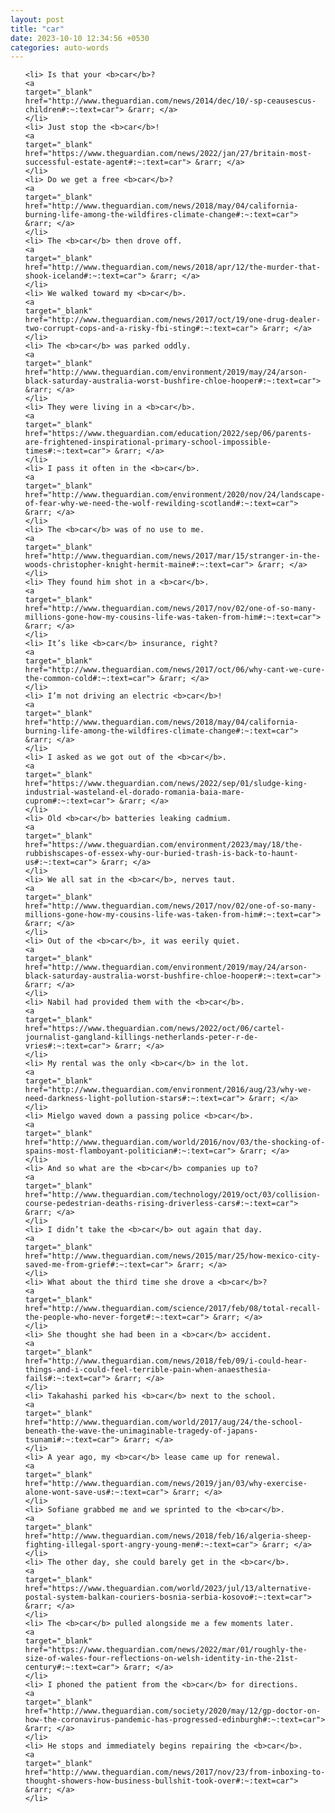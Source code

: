 ```yaml
---
layout: post
title: "car"
date: 2023-10-10 12:34:56 +0530
categories: auto-words
---
```

<ol>

    <li> Is that your <b>car</b>?
    <a 
    target="_blank" 
    href="http://www.theguardian.com/news/2014/dec/10/-sp-ceausescus-children#:~:text=car"> &rarr; </a>
    </li>
    <li> Just stop the <b>car</b>!
    <a 
    target="_blank" 
    href="https://www.theguardian.com/news/2022/jan/27/britain-most-successful-estate-agent#:~:text=car"> &rarr; </a>
    </li>
    <li> Do we get a free <b>car</b>?
    <a 
    target="_blank" 
    href="http://www.theguardian.com/news/2018/may/04/california-burning-life-among-the-wildfires-climate-change#:~:text=car"> &rarr; </a>
    </li>
    <li> The <b>car</b> then drove off.
    <a 
    target="_blank" 
    href="http://www.theguardian.com/news/2018/apr/12/the-murder-that-shook-iceland#:~:text=car"> &rarr; </a>
    </li>
    <li> We walked toward my <b>car</b>.
    <a 
    target="_blank" 
    href="http://www.theguardian.com/news/2017/oct/19/one-drug-dealer-two-corrupt-cops-and-a-risky-fbi-sting#:~:text=car"> &rarr; </a>
    </li>
    <li> The <b>car</b> was parked oddly.
    <a 
    target="_blank" 
    href="http://www.theguardian.com/environment/2019/may/24/arson-black-saturday-australia-worst-bushfire-chloe-hooper#:~:text=car"> &rarr; </a>
    </li>
    <li> They were living in a <b>car</b>.
    <a 
    target="_blank" 
    href="https://www.theguardian.com/education/2022/sep/06/parents-are-frightened-inspirational-primary-school-impossible-times#:~:text=car"> &rarr; </a>
    </li>
    <li> I pass it often in the <b>car</b>.
    <a 
    target="_blank" 
    href="http://www.theguardian.com/environment/2020/nov/24/landscape-of-fear-why-we-need-the-wolf-rewilding-scotland#:~:text=car"> &rarr; </a>
    </li>
    <li> The <b>car</b> was of no use to me.
    <a 
    target="_blank" 
    href="http://www.theguardian.com/news/2017/mar/15/stranger-in-the-woods-christopher-knight-hermit-maine#:~:text=car"> &rarr; </a>
    </li>
    <li> They found him shot in a <b>car</b>.
    <a 
    target="_blank" 
    href="http://www.theguardian.com/news/2017/nov/02/one-of-so-many-millions-gone-how-my-cousins-life-was-taken-from-him#:~:text=car"> &rarr; </a>
    </li>
    <li> It’s like <b>car</b> insurance, right?
    <a 
    target="_blank" 
    href="http://www.theguardian.com/news/2017/oct/06/why-cant-we-cure-the-common-cold#:~:text=car"> &rarr; </a>
    </li>
    <li> I’m not driving an electric <b>car</b>!
    <a 
    target="_blank" 
    href="http://www.theguardian.com/news/2018/may/04/california-burning-life-among-the-wildfires-climate-change#:~:text=car"> &rarr; </a>
    </li>
    <li> I asked as we got out of the <b>car</b>.
    <a 
    target="_blank" 
    href="https://www.theguardian.com/news/2022/sep/01/sludge-king-industrial-wasteland-el-dorado-romania-baia-mare-cuprom#:~:text=car"> &rarr; </a>
    </li>
    <li> Old <b>car</b> batteries leaking cadmium.
    <a 
    target="_blank" 
    href="https://www.theguardian.com/environment/2023/may/18/the-rubbishscapes-of-essex-why-our-buried-trash-is-back-to-haunt-us#:~:text=car"> &rarr; </a>
    </li>
    <li> We all sat in the <b>car</b>, nerves taut.
    <a 
    target="_blank" 
    href="http://www.theguardian.com/news/2017/nov/02/one-of-so-many-millions-gone-how-my-cousins-life-was-taken-from-him#:~:text=car"> &rarr; </a>
    </li>
    <li> Out of the <b>car</b>, it was eerily quiet.
    <a 
    target="_blank" 
    href="http://www.theguardian.com/environment/2019/may/24/arson-black-saturday-australia-worst-bushfire-chloe-hooper#:~:text=car"> &rarr; </a>
    </li>
    <li> Nabil had provided them with the <b>car</b>.
    <a 
    target="_blank" 
    href="https://www.theguardian.com/news/2022/oct/06/cartel-journalist-gangland-killings-netherlands-peter-r-de-vries#:~:text=car"> &rarr; </a>
    </li>
    <li> My rental was the only <b>car</b> in the lot.
    <a 
    target="_blank" 
    href="http://www.theguardian.com/environment/2016/aug/23/why-we-need-darkness-light-pollution-stars#:~:text=car"> &rarr; </a>
    </li>
    <li> Mielgo waved down a passing police <b>car</b>.
    <a 
    target="_blank" 
    href="http://www.theguardian.com/world/2016/nov/03/the-shocking-of-spains-most-flamboyant-politician#:~:text=car"> &rarr; </a>
    </li>
    <li> And so what are the <b>car</b> companies up to?
    <a 
    target="_blank" 
    href="http://www.theguardian.com/technology/2019/oct/03/collision-course-pedestrian-deaths-rising-driverless-cars#:~:text=car"> &rarr; </a>
    </li>
    <li> I didn’t take the <b>car</b> out again that day.
    <a 
    target="_blank" 
    href="http://www.theguardian.com/news/2015/mar/25/how-mexico-city-saved-me-from-grief#:~:text=car"> &rarr; </a>
    </li>
    <li> What about the third time she drove a <b>car</b>?
    <a 
    target="_blank" 
    href="http://www.theguardian.com/science/2017/feb/08/total-recall-the-people-who-never-forget#:~:text=car"> &rarr; </a>
    </li>
    <li> She thought she had been in a <b>car</b> accident.
    <a 
    target="_blank" 
    href="http://www.theguardian.com/news/2018/feb/09/i-could-hear-things-and-i-could-feel-terrible-pain-when-anaesthesia-fails#:~:text=car"> &rarr; </a>
    </li>
    <li> Takahashi parked his <b>car</b> next to the school.
    <a 
    target="_blank" 
    href="http://www.theguardian.com/world/2017/aug/24/the-school-beneath-the-wave-the-unimaginable-tragedy-of-japans-tsunami#:~:text=car"> &rarr; </a>
    </li>
    <li> A year ago, my <b>car</b> lease came up for renewal.
    <a 
    target="_blank" 
    href="http://www.theguardian.com/news/2019/jan/03/why-exercise-alone-wont-save-us#:~:text=car"> &rarr; </a>
    </li>
    <li> Sofiane grabbed me and we sprinted to the <b>car</b>.
    <a 
    target="_blank" 
    href="http://www.theguardian.com/news/2018/feb/16/algeria-sheep-fighting-illegal-sport-angry-young-men#:~:text=car"> &rarr; </a>
    </li>
    <li> The other day, she could barely get in the <b>car</b>.
    <a 
    target="_blank" 
    href="https://www.theguardian.com/world/2023/jul/13/alternative-postal-system-balkan-couriers-bosnia-serbia-kosovo#:~:text=car"> &rarr; </a>
    </li>
    <li> The <b>car</b> pulled alongside me a few moments later.
    <a 
    target="_blank" 
    href="https://www.theguardian.com/news/2022/mar/01/roughly-the-size-of-wales-four-reflections-on-welsh-identity-in-the-21st-century#:~:text=car"> &rarr; </a>
    </li>
    <li> I phoned the patient from the <b>car</b> for directions.
    <a 
    target="_blank" 
    href="http://www.theguardian.com/society/2020/may/12/gp-doctor-on-how-the-coronavirus-pandemic-has-progressed-edinburgh#:~:text=car"> &rarr; </a>
    </li>
    <li> He stops and immediately begins repairing the <b>car</b>.
    <a 
    target="_blank" 
    href="http://www.theguardian.com/news/2017/nov/23/from-inboxing-to-thought-showers-how-business-bullshit-took-over#:~:text=car"> &rarr; </a>
    </li>